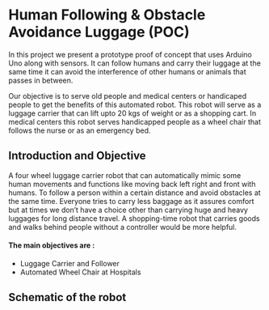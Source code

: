 # Human Following & Obstacle Avoidance Luggage (POC)

In this project we present a prototype proof of concept that uses Arduino Uno along with sensors. It can follow humans and carry their luggage at the same time it can avoid the interference of other humans or animals that passes in between. 

Our objective is to serve old people and medical centers or handicaped people to get the benefits of this automated robot. This robot will serve as a luggage carrier that can lift upto 20 kgs of weight or as a shopping cart. In medical centers this robot serves handicapped people as a wheel chair that follows the nurse or as an emergency bed.

## Introduction and Objective

A four wheel luggage carrier robot that can automatically mimic some human movements and functions like moving back left right and front with humans. To follow a person within a certain distance and avoid obstacles at the same time. 
Everyone tries to carry less baggage as it assures comfort but at times we don’t have a choice other than carrying huge and heavy luggages for long distance travel. A shopping-time robot that carries goods and walks behind people without a controller would be more helpful.

#### The main objectives are : 
* Luggage Carrier and Follower
* Automated Wheel Chair at Hospitals

## Schematic of the robot




